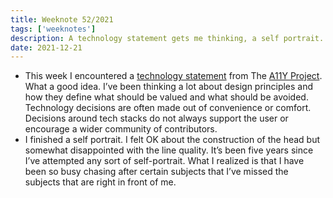```yaml
---
title: Weeknote 52/2021
tags: ['weeknotes']
description: A technology statement gets me thinking, a self portrait. 
date: 2021-12-21
---
```

- This week I encountered a [technology statement](https://github.com/a11yproject/a11yproject.com/blob/main/TECHNOLOGY.md) from The [A11Y Project](https://www.a11yproject.com/). What a good idea. I’ve been thinking a lot about design principles and how they define what should be valued and what should be avoided. Technology decisions are often made out of convenience or comfort. Decisions around tech stacks do not always support the user or encourage a wider community of contributors. 
- I finished a self portrait. I felt OK about the construction of the head but somewhat disappointed with the line quality. It’s been five years since I’ve attempted any sort of self-portrait. What I realized is that I have been so busy chasing after certain subjects that I’ve missed the subjects that are right in front of me. 